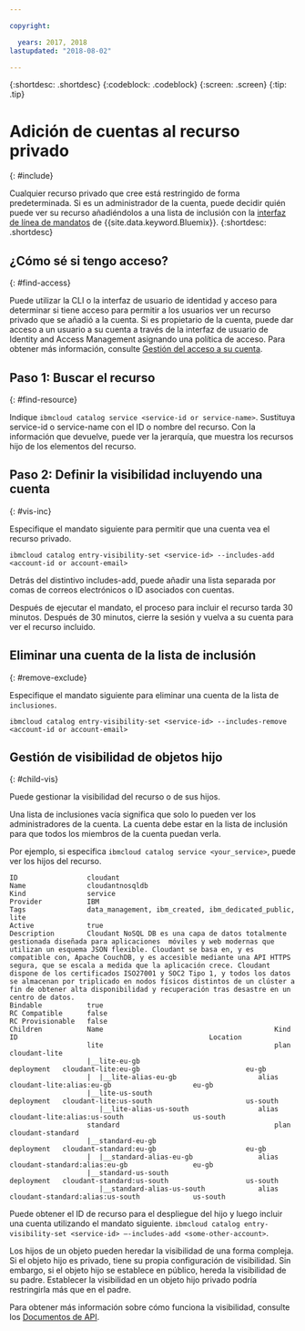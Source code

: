 ```yaml
---

copyright:

  years: 2017, 2018
lastupdated: "2018-08-02"

---
```


{:shortdesc: .shortdesc}
{:codeblock: .codeblock}
{:screen: .screen}
{:tip: .tip}

# Adición de cuentas al recurso privado
{: #include}

Cualquier recurso privado que cree está restringido de forma predeterminada. Si es un administrador de la cuenta, puede decidir quién puede ver su recurso añadiéndolos a una lista de inclusión con la [interfaz de línea de mandatos](/docs/cli/reference/ibmcloud/bx_cli.html#bluemix_catalog_entry_visibility_set) de {{site.data.keyword.Bluemix}}.
{:shortdesc: .shortdesc}

## ¿Cómo sé si tengo acceso?
{: #find-access}

Puede utilizar la CLI o la interfaz de usuario de identidad y acceso para determinar si tiene acceso para permitir a los usuarios ver un recurso privado que se añadió a la cuenta. Si es propietario de la cuenta, puede dar acceso a un usuario a su cuenta a través de la interfaz de usuario de Identity and Access Management asignando una política de acceso. Para obtener más información, consulte [Gestión del acceso a su cuenta](access.html).

## Paso 1: Buscar el recurso
{: #find-resource}

Indique `ibmcloud catalog service <service-id or service-name>`. Sustituya service-id o service-name con el ID o nombre del recurso. Con la información que devuelve, puede ver la jerarquía, que muestra los recursos hijo de los elementos del recurso.

## Paso 2: Definir la visibilidad incluyendo una cuenta
{: #vis-inc}

Especifique el mandato siguiente para permitir que una cuenta vea el recurso privado.

`ibmcloud catalog entry-visibility-set <service-id> --includes-add <account-id or account-email>`

Detrás del distintivo includes-add, puede añadir una lista separada por comas de correos electrónicos o ID asociados con cuentas.

Después de ejecutar el mandato, el proceso para incluir el recurso tarda 30 minutos. Después de 30 minutos, cierre la sesión y vuelva a su cuenta para ver el recurso incluido.

## Eliminar una cuenta de la lista de inclusión
{: #remove-exclude}

Especifique el mandato siguiente para eliminar una cuenta de la lista de `inclusiones`.

`ibmcloud catalog entry-visibility-set <service-id> --includes-remove <account-id or account-email>`

## Gestión de visibilidad de objetos hijo
{: #child-vis}

Puede gestionar la visibilidad del recurso o de sus hijos.

Una lista de inclusiones vacía significa que solo lo pueden ver los administradores de la cuenta. La cuenta debe estar en la lista de inclusión para que todos los miembros de la cuenta puedan verla.

Por ejemplo, si especifica `ibmcloud catalog service <your_service>`, puede ver los hijos del recurso.

```
ID                 cloudant
Name               cloudantnosqldb
Kind               service
Provider           IBM
Tags               data_management, ibm_created, ibm_dedicated_public, lite
Active             true
Description        Cloudant NoSQL DB es una capa de datos totalmente gestionada diseñada para aplicaciones  móviles y web modernas que utilizan un esquema JSON flexible. Cloudant se basa en, y es compatible con, Apache CouchDB, y es accesible mediante una API HTTPS segura, que se escala a medida que la aplicación crece. Cloudant dispone de los certificados ISO27001 y SOC2 Tipo 1, y todos los datos se almacenan por triplicado en nodos físicos distintos de un clúster a fin de obtener alta disponibilidad y recuperación tras desastre en un centro de datos.
Bindable           true
RC Compatible      false
RC Provisionable   false
Children           Name                                          Kind         ID                                               Location
                   lite                                          plan         cloudant-lite
                   |__lite-eu-gb                             deployment   cloudant-lite:eu-gb                          eu-gb
                   |  |__lite-alias-eu-gb                    alias        cloudant-lite:alias:eu-gb                    eu-gb
                   |__lite-us-south                          deployment   cloudant-lite:us-south                       us-south
                      |__lite-alias-us-south                 alias        cloudant-lite:alias:us-south                 us-south
                   standard                                      plan         cloudant-standard
                   |__standard-eu-gb                         deployment   cloudant-standard:eu-gb                      eu-gb
                   |  |__standard-alias-eu-gb                alias        cloudant-standard:alias:eu-gb                eu-gb
                   |__standard-us-south                      deployment   cloudant-standard:us-south                   us-south
                      |__standard-alias-us-south             alias        cloudant-standard:alias:us-south             us-south
```

Puede obtener el ID de recurso para el despliegue del hijo y luego incluir una cuenta utilizando el mandato siguiente. `ibmcloud catalog entry-visibility-set <service-id> —-includes-add <some-other-account>`.

Los hijos de un objeto pueden heredar la visibilidad de una forma compleja. Si el objeto hijo es privado, tiene su propia configuración de visibilidad. Sin embargo, si el objeto hijo se establece en público, hereda la visibilidad de su padre. Establecer la visibilidad en un objeto hijo privado podría restringirla más que en el padre.

Para obtener más información sobre cómo funciona la visibilidad, consulte los [Documentos de API](https://console.bluemix.net/apidocs/globalcatalog).
